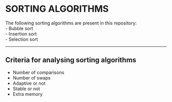 # SORTING ALGORITHMS
The following sorting algorithms are present in this repository:  
    - Bubble sort  
    - Insertion sort  
    - Selection sort




___
## Criteria for analysing sorting algorithms  
* Number of comparisons
* Number of swaps
* Adaptive or not
* Stable or not
* Extra memory
